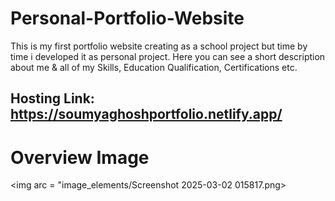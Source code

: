 # Personal-Portfolio-Website
This is my first portfolio website creating as a school project but time by time i developed it as personal project. Here you can see a short description about me &amp; all of my Skills, Education Qualification, Certifications etc.
## Hosting Link: https://soumyaghoshportfolio.netlify.app/
# Overview Image
<img arc = "image_elements/Screenshot 2025-03-02 015817.png>
